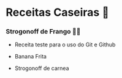 # Receitas Caseiras :chicken:  #

### Strogonoff de Frango :man_cook: ###

- Receita teste para o uso do Git e Github

- Banana Frita

- Strogonoff de carnea
